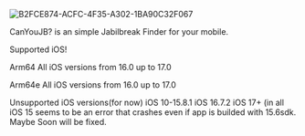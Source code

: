 ![B2FCE874-ACFC-4F35-A302-1BA90C32F067](https://github.com/SamoXcZ/CanYouJB/assets/111131419/7d4f87b9-30b9-4d39-9768-6bf353e2e8b0)

CanYouJB? is an simple Jabilbreak Finder for your mobile.

Supported iOS!

Arm64
All iOS versions from 16.0 up to 17.0

Arm64e
All iOS versions from 16.0 up to 17.0

Unsupported iOS versions(for now)
iOS 10-15.8.1 
iOS 16.7.2
iOS 17+
(in all iOS 15 seems to be an error that crashes even if app is builded with 15.6sdk. Maybe Soon will be fixed.

